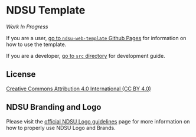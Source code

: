 # NDSU Template
*Work In Progress*

If you are a user, [go to `ndsu-web-template` Github Pages](https://ndsu-information-technology.github.io/ndsu-web-template/) for information on how to use the template.

If you are a developer, [go to `src` directory](/src) for development guide.

## License
[Creative Commons Attribution 4.0 International (CC BY 4.0)](https://creativecommons.org/licenses/by/4.0/)

## NDSU Branding and Logo

Please visit the [official NDSU Logo guidelines](https://www.ndsu.edu/vpur/resources/logousage/) page for more information on how to properly use NDSU Logo and Brands.




